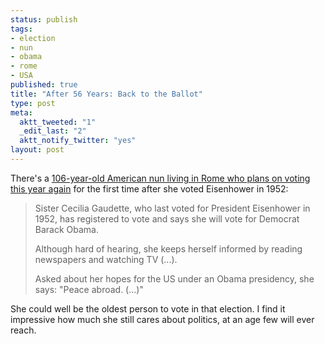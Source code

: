 ```yaml
--- 
status: publish
tags: 
- election
- nun
- obama
- rome
- USA
published: true
title: "After 56 Years: Back to the Ballot"
type: post
meta: 
  aktt_tweeted: "1"
  _edit_last: "2"
  aktt_notify_twitter: "yes"
layout: post
---
```

There's a <a href="http://news.bbc.co.uk/2/hi/americas/7665925.stm">106-year-old American nun living in Rome who plans on voting this year again</a> for the first time after she voted Eisenhower in 1952:

<blockquote>Sister Cecilia Gaudette, who last voted for President Eisenhower in 1952, has registered to vote and says she will vote for Democrat Barack Obama.

Although hard of hearing, she keeps herself informed by reading newspapers and watching TV (...).

Asked about her hopes for the US under an Obama presidency, she says: "Peace abroad. (...)"</blockquote>

She could well be the oldest person to vote in that election. I find it impressive how much she still cares about politics, at an age few will ever reach.
